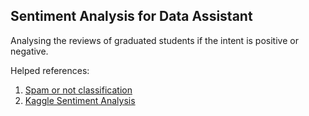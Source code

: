 ## Sentiment Analysis for Data Assistant
Analysing the reviews of graduated students if the intent is positive or negative.

Helped references: <br>
1. [Spam or not classification](https://shanikaperera11.medium.com/positive-or-negative-spam-or-not-spam-a-simple-text-classification-problem-using-python-727efd64c238)
2. [Kaggle Sentiment Analysis](https://www.kaggle.com/code/katearb/sentiment-analysis-in-twitter-93-test-acc)
